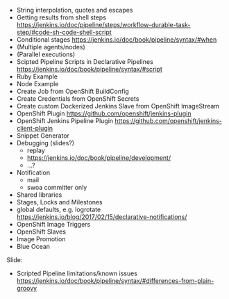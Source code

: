 * String interpolation, quotes and escapes
* Getting results from shell steps <https://jenkins.io/doc/pipeline/steps/workflow-durable-task-step/#code-sh-code-shell-script>
* Conditional stages <https://jenkins.io/doc/book/pipeline/syntax/#when>
* (Multiple agents/nodes)
* (Parallel executions)
* Scipted Pipeline Scripts in Declarative Pipelines <https://jenkins.io/doc/book/pipeline/syntax/#script>
* Ruby Example
* Node Example
* Create Job from OpenShift BuildConfig
* Create Credentials from OpenShift Secrets
* Create custom Dockerized Jenkins Slave from OpenShift ImageStream
* OpenShift Plugin <https://github.com/openshift/jenkins-plugin>
* OpenShift Jenkins Pipeline Plugin <https://github.com/openshift/jenkins-client-plugin>
* Snippet Generator
* Debugging (slides?)
   * replay
   * https://jenkins.io/doc/book/pipeline/development/
   * ...?
* Notification
  * mail
  * swoa committer only
* Shared libraries
* Stages, Locks and Milestones
* global defaults, e.g. logrotate <https://jenkins.io/blog/2017/02/15/declarative-notifications/>
* OpenShift Image Triggers
* OpenShift Slaves
* Image Promotion
* Blue Ocean

Slide:
* Scripted Pipeline limitations/known issues <https://jenkins.io/doc/book/pipeline/syntax/#differences-from-plain-groovy>
